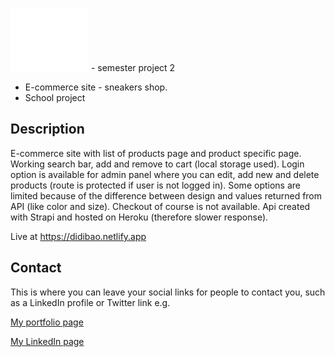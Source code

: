 

![logo](assets/images/logo.png) -  semester project 2

- E-commerce site - sneakers shop.
- School project

## Description

E-commerce site with list of products page and product specific page. Working search bar, add and remove to cart (local storage used).
Login option is available for admin panel where you can edit, add new and delete products (route is protected if user is not logged in).
Some options are limited because of the difference between design and values returned from API (like color and size).
Checkout of course is not available.
Api created with Strapi and hosted on Heroku (therefore slower response). 

Live at https://didibao.netlify.app


## Contact

This is where you can leave your social links for people to contact you, such as a LinkedIn profile or Twitter link e.g.

[My portfolio page](https://bockey.one/)

[My LinkedIn page](https://www.linkedin.com/in/boris-gudelj-a535091b4/)


